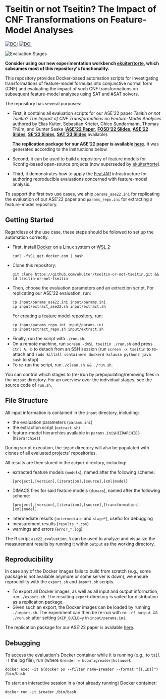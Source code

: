 # Tseitin or not Tseitin? The Impact of CNF Transformations on Feature-Model Analyses

[![DOI](https://zenodo.org/badge/DOI/10.5281/zenodo.6922807.svg)](https://doi.org/10.5281/zenodo.6922807)
[![DOI](https://zenodo.org/badge/DOI/10.5281/zenodo.6525375.svg)](https://doi.org/10.5281/zenodo.6525375)

![Evaluation Stages](stages.svg)

**Consider using our new experimentation workbench [ekuiter/torte](https://github.com/ekuiter/torte), which subsumes most of this repository's functionality.**

This repository provides Docker-based automation scripts for investigating transformations of feature-model formulas into conjunctive normal form (CNF) and evaluating the impact of such CNF transformations on subsequent feature-model analyses using SAT and #SAT solvers.

The repository has several purposes:

* First, it contains all evaluation scripts for our ASE'22 paper *Tseitin or not Tseitin? The Impact of CNF Transformations on Feature-Model Analyses* authored by Elias Kuiter, Sebastian Krieter, Chico Sundermann, Thomas Thüm, and Gunter Saake ([**ASE'22 Paper**](https://github.com/SoftVarE-Group/Papers/blob/main/2022/2022-ASE-Kuiter.pdf), [**FOSD'22 Slides**](https://raw.githubusercontent.com/SoftVarE-Group/Slides/main/2022/2022-03-31-FOSD-Tseitin.pdf), [**ASE'22 Slides**](https://github.com/SoftVarE-Group/Slides/blob/main/2022/2022-10-13-ASE-Tseitin.pdf), [**SE'23 Slides**](https://github.com/SoftVarE-Group/Slides/blob/main/2023/2023-02-22-SE-Tseitin.pdf), [**SAT'23 Slides**](https://github.com/SoftVarE-Group/Slides/blob/main/2023/2023-07-04-SAT-Tseitin.pdf) available).
    
    **The replication package for our ASE'22 paper is available [here](https://doi.org/10.5281/zenodo.6525375).**
    It was generated according to the instructions below.
* Second, it can be used to build a repository of feature models for Kconfig-based open-source projects (now superseded by [ekuiter/torte](https://github.com/ekuiter/torte)).
* Third, it demonstrates how to apply the [FeatJAR](https://github.com/FeatureIDE/FeatJAR/) infrastructure for authoring reproducible evaluations concerned with feature-model analysis.

To support the first two use cases, we ship `params_ase22.ini` for replicating the evaluation of our ASE'22 paper and `params_repo.ini` for extracting a feature-model repository.

## Getting Started

Regardless of the use case, these steps should be followed to set up the automation correctly.

* First, install [Docker](https://docs.docker.com/get-docker/) on a Linux system or [WSL 2](https://docs.microsoft.com/de-de/windows/wsl/install):
    ```
    curl -fsSL get.docker.com | bash
    ```
* Clone this repository:
    ```
    git clone https://github.com/ekuiter/tseitin-or-not-tseitin.git && cd tseitin-or-not-tseitin
    ```
* Then, choose the evaluation parameters and an extraction script.
    For replicating our ASE'22 evaluation, run:
    ```
    cp input/params_ase22.ini input/params.ini
    cp input/extract_ase22.sh input/extract.sh
    ```
    For creating a feature model repository, run:
    ```
    cp input/params_repo.ini input/params.ini
    cp input/extract_repo.sh input/extract.sh
    ```
* Finally, run the script with `./run.sh`.
* On a remote machine, run `screen -dmSL tseitin ./run.sh` and press `Ctrl A, D` to detach from an SSH session (run `screen -x tseitin` to re-attach and `sudo killall containerd dockerd kclause python3 java bash` to stop).
* To re-run the script, run `./clean.sh && ./run.sh`.

You can control which stages to (re-)run by prepopulating/removing files in the `output` directory.
For an overview over the individual stages, see the source code of `run.sh`.

## File Structure

All input information is contained in the `input` directory, including:

* the evaluation parameters (`params.ini`)
* the extraction script (`extract.sh`)
* feature-model hierarchies available in `params.ini$HIERARCHIES` (`hierarchies`)

During script execution, the `input` directory will also be populated with clones of all evaluated projects' repositories.

All results are then stored in the `output` directory, including:

* extracted feature models (`models`), named after the following scheme:
    ```
    [project],[version],[iteration],[source].[xml|model]
    ```
* DIMACS files for said feature models (`dimacs`), named after the following scheme:
    ```
    [project],[version],[iteration],[source],[transformation].[xml|model]
    ```
* intermediate results (`intermediate` and `stage*`), useful for debugging
* measurement results (`results_*.csv`)
* warnings and errors (`error_*.log`)

The R script `ase22_evaluation.R` can be used to analyze and visualize the measurement results by running it within `output` as the working directory.

## Reproducibility

In case any of the Docker images fails to build from scratch (e.g., some package is not available anymore or some server is down), we ensure reprocibility with the `export.sh` and `import.sh` scripts.

* To export all Docker images, as well as all input and output information, run `./export.sh`.
    The resulting `export` directory is suited for distribution as a replication package.
* Given such an export, the Docker images can be loaded by running `./import.sh`.
    The experiment can then be re-run with `rm -rf output && ./run.sh` after setting `SKIP_BUILD=y` in `input/params.ini`.

The replication package for our ASE'22 paper is available [here](https://doi.org/10.5281/zenodo.6525375).

## Debugging

To access the evaluation's Docker container while it is running (e.g., to `tail -f` the log file), run (where `$reader = kconfigreader|kclause`):

```
docker exec -it $(docker ps --filter name=$reader --format "{{.ID}}") /bin/bash
```

To start an interactive session in a (not already running) Docker container:

```
docker run -it $reader /bin/bash
```
